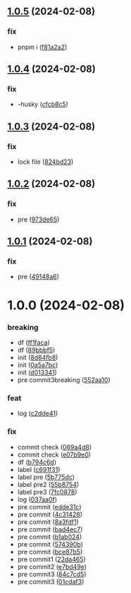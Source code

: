 ## [1.0.5](https://github.com/AirP0WeR/monorepo-nextjs-express-bun-boilerplate/compare/v1.0.4...v1.0.5) (2024-02-08)


### fix

* pnpm i ([f81a2a2](https://github.com/AirP0WeR/monorepo-nextjs-express-bun-boilerplate/commit/f81a2a2e16a43bb98f674ded5046085d0ad9a7ca))

## [1.0.4](https://github.com/AirP0WeR/monorepo-nextjs-express-bun-boilerplate/compare/v1.0.3...v1.0.4) (2024-02-08)


### fix

* -husky ([cfcb8c5](https://github.com/AirP0WeR/monorepo-nextjs-express-bun-boilerplate/commit/cfcb8c566ae25fcfb6fdee5638429c7257f9a448))

## [1.0.3](https://github.com/AirP0WeR/monorepo-nextjs-express-bun-boilerplate/compare/v1.0.2...v1.0.3) (2024-02-08)


### fix

* lock file ([824bd23](https://github.com/AirP0WeR/monorepo-nextjs-express-bun-boilerplate/commit/824bd23fbeb18bee47eb0f6a96de911556a8a096))

## [1.0.2](https://github.com/AirP0WeR/monorepo-nextjs-express-bun-boilerplate/compare/v1.0.1...v1.0.2) (2024-02-08)


### fix

* pre ([973de65](https://github.com/AirP0WeR/monorepo-nextjs-express-bun-boilerplate/commit/973de655215f426ad350d9b414f2ff700b0f85ab))

## [1.0.1](https://github.com/AirP0WeR/monorepo-nextjs-express-bun-boilerplate/compare/v1.0.0...v1.0.1) (2024-02-08)


### fix

* pre ([49148a6](https://github.com/AirP0WeR/monorepo-nextjs-express-bun-boilerplate/commit/49148a65299295d8bcbd710d99c9e13c4a3dc382))

# 1.0.0 (2024-02-08)


### breaking

* df ([ff1faca](https://github.com/AirP0WeR/monorepo-nextjs-express-bun-boilerplate/commit/ff1facaf0325c5884aac5c0434343d9f0eb59304))
* df ([89bbbf5](https://github.com/AirP0WeR/monorepo-nextjs-express-bun-boilerplate/commit/89bbbf533c8212f4fd7fff025ccd2e77a0b06486))
* init ([8d84fb8](https://github.com/AirP0WeR/monorepo-nextjs-express-bun-boilerplate/commit/8d84fb869cce7baabdb41dc93f6f4f543e6c1935))
* init ([0a5a7bc](https://github.com/AirP0WeR/monorepo-nextjs-express-bun-boilerplate/commit/0a5a7bc2e50d7ad4c2699eadaa4cc9b7552eb8c3))
* init ([d013341](https://github.com/AirP0WeR/monorepo-nextjs-express-bun-boilerplate/commit/d013341e6569a75621f1326bd3b1003fdcece087))
* pre commit3breaking ([552aa10](https://github.com/AirP0WeR/monorepo-nextjs-express-bun-boilerplate/commit/552aa10872bf24a9cec1384b696ad4ecaf5c15d5))

### feat

* log ([c2dde41](https://github.com/AirP0WeR/monorepo-nextjs-express-bun-boilerplate/commit/c2dde41b22bdd523555b8687a86181da9828e3b6))

### fix

* commit check ([069a4d8](https://github.com/AirP0WeR/monorepo-nextjs-express-bun-boilerplate/commit/069a4d846b2fb152cedd13918a588b2fd4b0b30a))
* commit check ([e07b9e0](https://github.com/AirP0WeR/monorepo-nextjs-express-bun-boilerplate/commit/e07b9e0264667e7dea55fd47b20efb4ee9640ada))
* df ([b794c6d](https://github.com/AirP0WeR/monorepo-nextjs-express-bun-boilerplate/commit/b794c6d2380f06a74b78ae1d51cd1b72fff1e6de))
* label ([c691f31](https://github.com/AirP0WeR/monorepo-nextjs-express-bun-boilerplate/commit/c691f3184fd704ecd69dbc74ce20f6f3d762c3b9))
* label pre ([5b775dc](https://github.com/AirP0WeR/monorepo-nextjs-express-bun-boilerplate/commit/5b775dc090e0fe15be2cb94533d230c13a603bcd))
* label pre2 ([55b8754](https://github.com/AirP0WeR/monorepo-nextjs-express-bun-boilerplate/commit/55b875427af7499ce07641cae25396682d3c41be))
* label pre3 ([7fc0878](https://github.com/AirP0WeR/monorepo-nextjs-express-bun-boilerplate/commit/7fc0878af99b62485042165911d60dc8a3e8601c))
* log ([037aa0f](https://github.com/AirP0WeR/monorepo-nextjs-express-bun-boilerplate/commit/037aa0fe280a1df2013777e75b2ac0de1e954b25))
* pre commit ([edde31c](https://github.com/AirP0WeR/monorepo-nextjs-express-bun-boilerplate/commit/edde31cdeb740c68d54647c52fc6ed779b8eb734))
* pre commit ([4c31428](https://github.com/AirP0WeR/monorepo-nextjs-express-bun-boilerplate/commit/4c31428f67887a11bd3ae12f3a03c44a9f1ff257))
* pre commit ([8a3fdf1](https://github.com/AirP0WeR/monorepo-nextjs-express-bun-boilerplate/commit/8a3fdf17a1ae5e851ba9e60cda1d79644b1312e1))
* pre commit ([bad4ec7](https://github.com/AirP0WeR/monorepo-nextjs-express-bun-boilerplate/commit/bad4ec7a88cb27bbcf54d6b308928e308bd59c8e))
* pre commit ([b1ab024](https://github.com/AirP0WeR/monorepo-nextjs-express-bun-boilerplate/commit/b1ab02496e8a0062ffcc004bb5bcdc168d79c59f))
* pre commit ([574390b](https://github.com/AirP0WeR/monorepo-nextjs-express-bun-boilerplate/commit/574390b96078f59b581d6c0b347593a0f3d6a1a9))
* pre commit ([bce87b5](https://github.com/AirP0WeR/monorepo-nextjs-express-bun-boilerplate/commit/bce87b5f3aaffd422a483bf105f3b0a9cf262cd7))
* pre commit1 ([22da465](https://github.com/AirP0WeR/monorepo-nextjs-express-bun-boilerplate/commit/22da46568a4872fda2f1e6b91671272271175006))
* pre commit2 ([e7bd49e](https://github.com/AirP0WeR/monorepo-nextjs-express-bun-boilerplate/commit/e7bd49e1c39da47b2065795b41d0b12ad8cdd333))
* pre commit3 ([84c7cd5](https://github.com/AirP0WeR/monorepo-nextjs-express-bun-boilerplate/commit/84c7cd51cc52e4951b3d5f057d018fee7390b3bf))
* pre commit3 ([01cdaf3](https://github.com/AirP0WeR/monorepo-nextjs-express-bun-boilerplate/commit/01cdaf35c950d4928d3ebb6f2eae145e37d15567))
